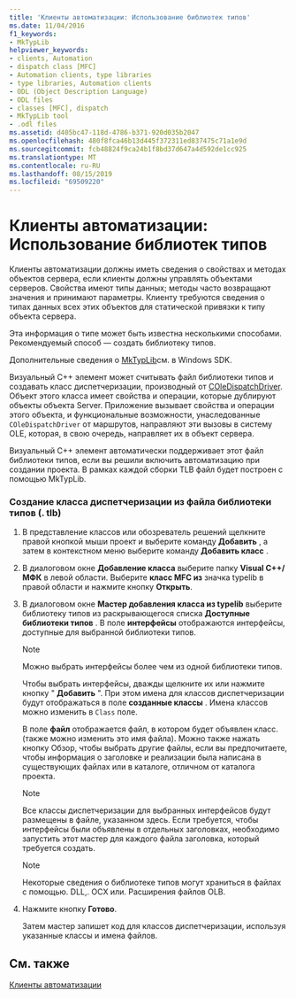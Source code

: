 ```yaml
---
title: 'Клиенты автоматизации: Использование библиотек типов'
ms.date: 11/04/2016
f1_keywords:
- MkTypLib
helpviewer_keywords:
- clients, Automation
- dispatch class [MFC]
- Automation clients, type libraries
- type libraries, Automation clients
- ODL (Object Description Language)
- ODL files
- classes [MFC], dispatch
- MkTypLib tool
- .odl files
ms.assetid: d405bc47-118d-4786-b371-920d035b2047
ms.openlocfilehash: 480f8fca46b13d445f372311ed837475c71a1e9d
ms.sourcegitcommit: fcb48824f9ca24b1f8bd37d647a4d592de1cc925
ms.translationtype: MT
ms.contentlocale: ru-RU
ms.lasthandoff: 08/15/2019
ms.locfileid: "69509220"
---
```

# <a name="automation-clients-using-type-libraries"></a>Клиенты автоматизации: Использование библиотек типов

Клиенты автоматизации должны иметь сведения о свойствах и методах объектов сервера, если клиенты должны управлять объектами серверов. Свойства имеют типы данных; методы часто возвращают значения и принимают параметры. Клиенту требуются сведения о типах данных всех этих объектов для статической привязки к типу объекта сервера.

Эта информация о типе может быть известна несколькими способами. Рекомендуемый способ — создать библиотеку типов.

Дополнительные сведения о [MkTypLib](/windows/win32/Midl/differences-between-midl-and-mktyplib)см. в Windows SDK.

Визуальный C++ элемент может считывать файл библиотеки типов и создавать класс диспетчеризации, производный от [COleDispatchDriver](../mfc/reference/coledispatchdriver-class.md). Объект этого класса имеет свойства и операции, которые дублируют объекты объекта Server. Приложение вызывает свойства и операции этого объекта, и функциональные возможности, унаследованные `COleDispatchDriver` от маршрутов, направляют эти вызовы в систему OLE, которая, в свою очередь, направляет их в объект сервера.

Визуальный C++ элемент автоматически поддерживает этот файл библиотеки типов, если вы решили включить автоматизацию при создании проекта. В рамках каждой сборки TLB файл будет построен с помощью MkTypLib.

### <a name="to-create-a-dispatch-class-from-a-type-library-tlb-file"></a>Создание класса диспетчеризации из файла библиотеки типов (. tlb)

1. В представление классов или обозреватель решений щелкните правой кнопкой мыши проект и выберите команду **Добавить** , а затем в контекстном меню выберите команду **Добавить класс** .

1. В диалоговом окне **Добавление класса** выберите папку **Visual C++/МФК** в левой области. Выберите **класс MFC из** значка typelib в правой области и нажмите кнопку **Открыть**.

1. В диалоговом окне **Мастер добавления класса из typelib** выберите библиотеку типов из раскрывающегося списка **Доступные библиотеки типов** . В поле **интерфейсы** отображаются интерфейсы, доступные для выбранной библиотеки типов.

    > [!NOTE]
    >  Можно выбрать интерфейсы более чем из одной библиотеки типов.

   Чтобы выбрать интерфейсы, дважды щелкните их или нажмите кнопку " **Добавить** ". При этом имена для классов диспетчеризации будут отображаться в поле **созданные классы** . Имена классов можно изменить в `Class` поле.

   В поле **файл** отображается файл, в котором будет объявлен класс. (также можно изменить это имя файла). Можно также нажать кнопку Обзор, чтобы выбрать другие файлы, если вы предпочитаете, чтобы информация о заголовке и реализации была написана в существующих файлах или в каталоге, отличном от каталога проекта.

    > [!NOTE]
    >  Все классы диспетчеризации для выбранных интерфейсов будут размещены в файле, указанном здесь. Если требуется, чтобы интерфейсы были объявлены в отдельных заголовках, необходимо запустить этот мастер для каждого файла заголовка, который требуется создать.

    > [!NOTE]
    >  Некоторые сведения о библиотеке типов могут храниться в файлах с помощью. DLL,. OCX или. Расширения файлов OLB.

1. Нажмите кнопку **Готово**.

   Затем мастер запишет код для классов диспетчеризации, используя указанные классы и имена файлов.

## <a name="see-also"></a>См. также

[Клиенты автоматизации](../mfc/automation-clients.md)
